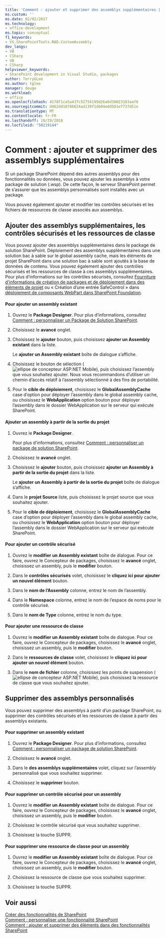 ```yaml
---
title: 'Comment : ajouter et supprimer des assemblys supplémentaires | Microsoft Docs'
ms.custom: ''
ms.date: 02/02/2017
ms.technology:
- office-development
ms.topic: conceptual
f1_keywords:
- VS.SharePointTools.RAD.CustomAssembly
dev_langs:
- VB
- CSharp
- VB
- CSharp
helpviewer_keywords:
- SharePoint development in Visual Studio, packages
author: TerryGLee
ms.author: tglee
manager: douge
ms.workload:
- office
ms.openlocfilehash: 4178f1ca5a437c52754199d26a6d39023193aaf8
ms.sourcegitcommit: d462dd10746624ad139f1db04edd501e7737d51e
ms.translationtype: MT
ms.contentlocale: fr-FR
ms.lasthandoff: 10/29/2018
ms.locfileid: "50219144"
---
```

# <a name="how-to-add-and-remove-additional-assemblies"></a>Comment : ajouter et supprimer des assemblys supplémentaires
  Si un package SharePoint dépend des autres assemblys pour des fonctionnalités ou données, vous pouvez ajouter les assemblys à votre package de solution (.wsp). De cette façon, le serveur SharePoint permet de s’assurer que les assemblys personnalisés sont installés avec un package.  
  
 Vous pouvez également ajouter et modifier les contrôles sécurisés et les fichiers de ressources de classe associés aux assemblys.  
  
## <a name="add-additional-assemblies-safe-controls-and-class-resources"></a>Ajouter des assemblys supplémentaires, les contrôles sécurisés et les ressources de classe  
 Vous pouvez ajouter des assemblys supplémentaires dans le package de solution SharePoint. Déploiement des assemblys supplémentaires dans une solution bac à sable sur le global assembly cache, mais les éléments de projet SharePoint dans une solution bac à sable sont ajoutés à la base de données de contenu. Vous pouvez également ajouter des contrôles sécurisés et les ressources de classe à ces assemblys supplémentaires. Pour plus d’informations sur les contrôles sécurisés, consultez [Fourniture d'informations de création de packages et de déploiement dans des éléments de projet](../sharepoint/providing-packaging-and-deployment-information-in-project-items.md) ou « Création d’une entrée SafeControl » dans [déploiement de composants WebPart dans SharePoint Foundation](http://go.microsoft.com/fwlink/?LinkId=245505).  
  
#### <a name="to-add-an-existing-assembly"></a>Pour ajouter un assembly existant  
  
1.  Ouvrez le **Package Designer**. Pour plus d’informations, consultez [Comment : personnaliser un Package de Solution SharePoint](../sharepoint/how-to-customize-a-sharepoint-solution-package.md).  
  
2.  Choisissez le **avancé** onglet.  
  
3.  Choisissez le **ajouter** bouton, puis choisissez **ajouter un Assembly existant** dans la liste.  
  
     Le **ajouter un Assembly existant** boîte de dialogue s’affiche.  
  
4.  Choisissez le bouton de sélection (![ellipse de concepteur ASP.NET Mobile](../sharepoint/media/mwellipsis.gif "ellipse de concepteur ASP.NET Mobile")), puis choisissez l’assembly que vous souhaitez ajouter. Nous vous recommandons d’utiliser un chemin d’accès relatif à l’assembly sélectionné à des fins de portabilité.  
  
5.  Pour le **cible de déploiement**, choisissez le **GlobalAssemblyCache** case d’option pour déployer l’assembly dans le global assembly cache, ou choisissez le **WebApplication** option bouton pour déployer l’assembly dans le dossier WebApplication sur le serveur qui exécute SharePoint.  
  
#### <a name="to-add-an-assembly-from-project-output"></a>Ajouter un assembly à partir de la sortie du projet  
  
1.  Ouvrez le **Package Designer**.  
  
     Pour plus d’informations, consultez [Comment : personnaliser un package de solution SharePoint](../sharepoint/how-to-customize-a-sharepoint-solution-package.md).  
  
2.  Choisissez le **avancé** onglet.  
  
3.  Choisissez le **ajouter** bouton, puis choisissez **ajouter un Assembly à partir de la sortie du projet** dans la liste.  
  
     Le **ajouter un Assembly à partir de la sortie du projet** boîte de dialogue s’affiche.  
  
4.  Dans le **projet Source** liste, puis choisissez le projet source que vous souhaitez ajouter.  
  
5.  Pour le **cible de déploiement**, choisissez le **GlobalAssemblyCache** case d’option pour déployer l’assembly dans le global assembly cache, ou choisissez le **WebApplication** option bouton pour déployer l’assembly dans le dossier WebApplication sur le serveur qui exécute SharePoint.  
  
#### <a name="to-add-a-safe-control"></a>Pour ajouter un contrôle sécurisé  
  
1.  Ouvrez le **modifier un Assembly existant** boîte de dialogue. Pour ce faire, ouvrez le Concepteur de packages, choisissez le **avancé** onglet, choisissez un assembly, puis le **modifier** bouton.  
  
2.  Dans le **contrôles sécurisés** volet, choisissez le **cliquez ici pour ajouter un nouvel élément** bouton.  
  
3.  Dans le **nom de l’Assembly** colonne, entrez le nom de l’assembly.  
  
4.  Dans le **Namespace** colonne, entrez le nom de l’espace de noms pour le contrôle sécurisé.  
  
5.  Dans le **nom de Type** colonne, entrez le nom du type.  
  
#### <a name="to-add-a-class-resource"></a>Pour ajouter une ressource de classe  
  
1.  Ouvrez le **modifier un Assembly existant** boîte de dialogue. Pour ce faire, ouvrez le Concepteur de packages, choisissez le **avancé** onglet, choisissez un assembly, puis le **modifier** bouton.  
  
2.  Dans le **ressources de classe** volet, choisissez le **cliquez ici pour ajouter un nouvel élément** bouton.  
  
3.  Dans le **nom de fichier** colonne, choisissez les points de suspension (![ellipse de concepteur ASP.NET Mobile](../sharepoint/media/mwellipsis.gif "ellipse de concepteur ASP.NET Mobile")), puis choisissez la ressource de classe que vous souhaitez ajouter.  
  
## <a name="delete-custom-assemblies"></a>Supprimer des assemblys personnalisés  
 Vous pouvez supprimer des assemblys à partir d’un package SharePoint, ou supprimer des contrôles sécurisés et les ressources de classe à partir des assemblys existants.  
  
#### <a name="to-delete-an-existing-assembly"></a>Pour supprimer un assembly existant  
  
1.  Ouvrez le **Package Designer**. Pour plus d’informations, consultez [Comment : personnaliser un package de solution SharePoint](../sharepoint/how-to-customize-a-sharepoint-solution-package.md).  
  
2.  Choisissez le **avancé** onglet.  
  
3.  Dans le **des assemblys supplémentaires** volet, cliquez sur l’assembly personnalisé que vous souhaitez supprimer.  
  
4.  Choisissez le **supprimer** bouton.  
  
#### <a name="to-delete-a-safe-control-for-an-assembly"></a>Pour supprimer un contrôle sécurisé pour un assembly  
  
1.  Ouvrez le **modifier un Assembly existant** boîte de dialogue. Pour ce faire, ouvrez le Concepteur de packages, choisissez le **avancé** onglet, choisissez un assembly, puis le **modifier** bouton.  
  
2.  Choisissez le contrôle sécurisé que vous souhaitez supprimer.  
  
3.  Choisissez la touche SUPPR.  
  
#### <a name="to-delete-a-class-resource-for-an-assembly"></a>Pour supprimer une ressource de classe pour un assembly  
  
1.  Ouvrez le **modifier un Assembly existant** boîte de dialogue. Pour ce faire, ouvrez le Concepteur de packages, choisissez le **avancé** onglet, choisissez un assembly, puis le **modifier** bouton.  
  
2.  Choisissez la ressource de classe que vous souhaitez supprimer.  
  
3.  Choisissez la touche SUPPR.  
  
## <a name="see-also"></a>Voir aussi
 [Créer des fonctionnalités de SharePoint](../sharepoint/creating-sharepoint-features.md)   
 [Comment : personnaliser une fonctionnalité SharePoint](../sharepoint/how-to-customize-a-sharepoint-feature.md)   
 [Comment : ajouter et supprimer des éléments dans des fonctionnalités SharePoint](../sharepoint/how-to-add-and-remove-items-to-sharepoint-features.md)   
  
